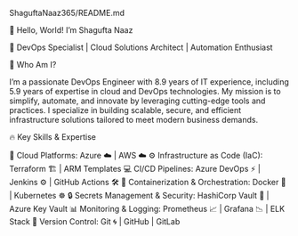 ShaguftaNaaz365/README.md

👋 Hello, World! I’m  Shagufta Naaz

🎯 DevOps Specialist | Cloud Solutions Architect | Automation Enthusiast

🌟 Who Am I?

I’m a passionate DevOps Engineer with 8.9 years of IT experience, including 5.9 years of expertise in cloud and DevOps technologies. My mission is to simplify, automate, and innovate by leveraging cutting-edge tools and practices. I specialize in building scalable, secure, and efficient infrastructure solutions tailored to meet modern business demands.

🔥 Key Skills & Expertise

🚀 Cloud Platforms: Azure ☁️ | AWS ☁️ ⚙️ Infrastructure as Code (IaC): Terraform 🏗️ | ARM Templates 💻 CI/CD Pipelines: Azure DevOps ⚡ | Jenkins ⚙️ | GitHub Actions 🛠️ 🐳 Containerization & Orchestration: Docker 🐋 | Kubernetes ☸️ 🔒 Secrets Management & Security: HashiCorp Vault 🔐 | Azure Key Vault 📊 Monitoring & Logging: Prometheus 📈 | Grafana 📉 | ELK Stack 📁 Version Control: Git 🌀 | GitHub | GitLab



